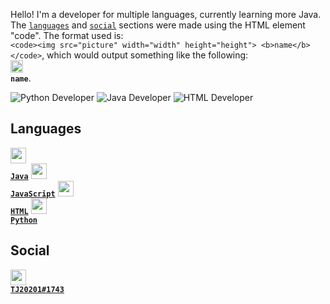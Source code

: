 Hello! I'm a developer for multiple languages, currently learning more Java. <br>
The [`languages`](#languages) and [`social`](#social) sections were made using the HTML element "code". The format used is: <br>`<code><img src="picture" width="width" height="height"> <b>name</b></code>`, which would output something like the following: <br><code><img src="picture" width="20" height="20"> <b>name</b></code>.

![Python Developer](https://img.shields.io/badge/Python-Developer-yellowgreen)
![Java Developer](https://img.shields.io/badge/Java-Developer-orange)
![HTML Developer](https://img.shields.io/badge/HTML-Developer-red)

## Languages
[<code><img src="https://seeklogo.com/images/J/java-logo-7F8B35BAB3-seeklogo.com.png" width="25" height="25"> <b>Java</b></code>](https://oracle.com/java)
[<code><img src="https://www.computerhope.com/jargon/j/javascript.png" width="25" height="25"> <b>JavaScript</b></code>](https://www.javascript.com/)
[<code><img src="https://logos-download.com/wp-content/uploads/2017/07/HTML5_badge.png" width="25" height="25"> <b>HTML</b></code>](https://html.spec.whatwg.org/)
[<code><img src="https://logos-download.com/wp-content/uploads/2016/10/Python_logo_icon.png" width="25" height="25"> <b>Python</b></code>](https://www.python.org/)

## Social
[<code><img src="https://discord.com/assets/847541504914fd33810e70a0ea73177e.ico" width="25" height="25"> <b>TJ20201#1743</b></code>](https://discord.com/)
[]() <!-- blank for future usage -->
